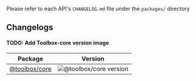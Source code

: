 Please refer to each API's `CHANGELOG.md` file under the `packages/` directory

Changelogs
-----
#### TODO: Add Toolbox-core version image
| Package    | Version |
| -------- | ------- |
| [@toolbox/core](https://github.com/googleapis/mcp-toolbox-sdk-js/tree/main/packages/toolbox-core/CHANGELOG.md)  | ![@toolbox/core version]()    |
